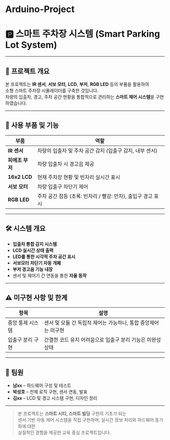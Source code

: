 # Arduino-Project

# 🅿️ 스마트 주차장 시스템 (Smart Parking Lot System)  

---

## 📌 프로젝트 개요

본 프로젝트는 **IR 센서**, **서보 모터**, **LCD**, **부저**, **RGB LED** 등의 부품을 활용하여  
소형 스마트 주차장 시뮬레이터를 구축한 것입니다.  
차량의 입출차, 경고, 주차 공간 현황을 통합적으로 관리하는 **스마트 제어 시스템**을 구현하였습니다.

---

## 🧩 사용 부품 및 기능

| 부품             | 역할 |
|------------------|------|
| **IR 센서**       | 차량의 입출차 및 주차 공간 감지 (입출구 감지, 내부 센서) |
| **피에조 부저**   | 차량 입출차 시 경고음 제공 |
| **16x2 LCD**     | 현재 주차장 현황 및 빈자리 실시간 표시 |
| **서보 모터**     | 차량 입출구 차단기 제어 |
| **RGB LED**      | 주차 공간 점등 (초록: 빈자리 / 빨강: 만차), 출입구 경고 표시 |

---

## 🛠 시스템 개요

- **입출차 통합 감지 시스템**  
- **LCD 실시간 상태 출력**  
- **LED를 통한 시각적 주차 공간 표시**  
- **서보모터 차단기 자동 개폐**  
- **부저 경고음 기능 내장**  
- 센서 및 제어기 간 연동을 통한 **자율 동작**

---

## ⚠️ 미구현 사항 및 한계

| 항목 | 설명 |
|------|------|
| 중앙 통제 시스템 | 센서 및 모듈 간 독립적 제어는 가능하나, 통합 중앙제어는 미구현 |
| 입출구 분리 구현 | 간결한 코드 유지 어려움으로 입출구 분리 기능은 미완성 상태 |

---

## 👥 팀원

- **남xx** – 하드웨어 구성 및 테스트  
- **박성호** – 전체 로직 구현, 센서 연동, 발표  
- **김xx** – LCD 및 경고 시스템 구현, 디자인 정리

---

> 본 프로젝트는 **스마트 시티, 스마트 빌딩** 구현의 기초가 되는  
> 센서 기반 자동 제어 시스템을 직접 구현하며, 실시간 정보 처리와 하드웨어 동기화에 대한  
> 실질적인 경험을 제공한 교육 중심 프로젝트입니다.
